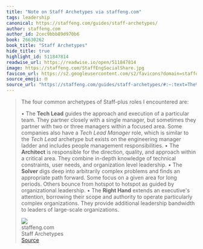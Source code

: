 ```yaml
---
title: "Note on Staff Archetypes via staffeng.com"
tags: leadership
canonical: https://staffeng.com/guides/staff-archetypes/
author: staffeng.com
author_id: 2cec9bbb89d970b6
book: 26630262
book_title: "Staff Archetypes"
hide_title: true
highlight_id: 511847814
readwise_url: https://readwise.io/open/511847814
image: https://staffeng.com/StaffEngSocialShare.jpg
favicon_url: https://s2.googleusercontent.com/s2/favicons?domain=staffeng.com
source_emoji: 🌐
source_url: "https://staffeng.com/guides/staff-archetypes/#:~:text=The%20four%20common,of%20large-scale%20organizations."
---
```


> The four common archetypes of Staff-plus roles I encountered are:
> 
> •   The **Tech Lead** guides the approach and execution of a particular team. They partner closely with a single manager, but sometimes they partner with two or three managers within a focused area. Some companies also have a *Tech Lead Manager* role, which is similar to the *Tech Lead* archetype but exists on the engineering manager ladder and includes people management responsibilities.
> •   The **Architect** is responsible for the direction, quality, and approach within a critical area. They combine in-depth knowledge of technical constraints, user needs, and organization level leadership.
> •   The **Solver** digs deep into arbitrarily complex problems and finds an appropriate path forward. Some focus on a given area for long periods. Others bounce from hotspot to hotspot as guided by organizational leadership.
> •   The **Right Hand** extends an executive's attention, borrowing their scope and authority to operate particularly complex organizations. They provide additional leadership bandwidth to leaders of large-scale organizations.
> <div class="quoteback-footer"><div class="quoteback-avatar"><img class="mini-favicon" src="https://s2.googleusercontent.com/s2/favicons?domain=staffeng.com"></div><div class="quoteback-metadata"><div class="metadata-inner"><span style="display:none">FROM:</span><div aria-label="staffeng.com" class="quoteback-author"> staffeng.com</div><div aria-label="Staff Archetypes" class="quoteback-title"> Staff Archetypes</div></div></div><div class="quoteback-backlink"><a target="_blank" aria-label="go to the full text of this quotation" rel="noopener" href="https://staffeng.com/guides/staff-archetypes/#:~:text=The%20four%20common,of%20large-scale%20organizations." class="quoteback-arrow"> Source</a></div></div>